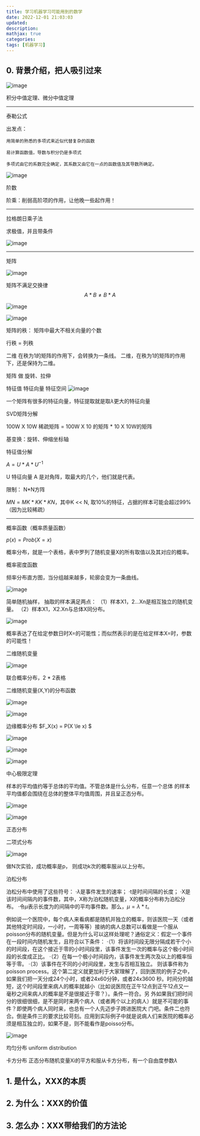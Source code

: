 ```yaml
---
title: 学习机器学习可能用到的数学
date: 2022-12-01 21:03:03
updated:
description: 
mathjax: true
categories:
tags: [机器学习]
---
```


## 0. 背景介绍，把人吸引过来

![image](https://cdn.staticaly.com/gh/neowei1987/blog_assets@main/image.3k2ld3hyx4q0.jpg)

积分中值定理、微分中值定理

---

泰勒公式

出发点：

    用简单的熟悉的多项式来近似代替复杂的函数

    易计算函数值，导数与积分仍是多项式

    多项式由它的系数完全确定，其系数又由它在一点的函数值及其导数所确定。

![image](https://cdn.staticaly.com/gh/neowei1987/blog_assets@main/image.6xln7bk35440.jpg)

阶数

阶乘：削弱高阶项的作用，让他晚一些起作用！

<!-- more -->

---

拉格朗日乘子法

求极值，并且带条件

![image](https://cdn.staticaly.com/gh/neowei1987/blog_assets@main/image.4d7j3hvxg760.jpg)

---

矩阵

![image](https://cdn.staticaly.com/gh/neowei1987/blog_assets@main/image.7kf4o4g1ei80.jpg)

 矩阵不满足交换律 $$A*B \ne B*A$$

 ![image](https://cdn.staticaly.com/gh/neowei1987/blog_assets@main/image.7j26y9yr7r40.jpg)

![image](https://cdn.staticaly.com/gh/neowei1987/blog_assets@main/image.7e70x8sfgq00.jpg)

矩阵的秩： 矩阵中最大不相关向量的个数

行秩 = 列秩

二维 在秩为1的矩阵的作用下，会转换为一条线。
二维，在秩为1的矩阵的作用下，还是保持为二维。

矩阵 做 旋转、拉伸

特征值 特征向量 特征空间
![image](https://cdn.staticaly.com/gh/neowei1987/blog_assets@main/image.35a3lqh63wu0.jpg)

一个矩阵有很多的特征向量，特征提取就是取$\lambda$更大的特征向量

SVD矩阵分解

100W X 10W 稀疏矩阵 = 100W X 10 的矩阵 * 10 X 10W的矩阵

基变换：旋转、伸缩坐标轴

特征值分解

$A = U*A*U^{-1}$

U 特征向量 
A 是对角阵，取最大的几个，他们就是代表。

限制： N*N方阵

$MN = MK*KK*KN$，其中K << N, 取10%的特征，占据的样本可能会超过99%（因为比较稀疏）

---

概率函数（概率质量函数）

$p(x) = Prob(X = x)$

概率分布，就是一个表格，表中罗列了随机变量X的所有取值以及其对应的概率。

概率密度函数

频率分布直方图，当分组越来越多，轮廓会变为一条曲线。

![image](https://cdn.staticaly.com/gh/neowei1987/blog_assets@main/image.3s3afpjzgmo0.jpg)

简单随机抽样，
抽取的样本满足两点：
（1）样本X1，2…Xn是相互独立的随机变量。
（2）样本X1，X2.Xn与总体X同分布。

![image](https://cdn.staticaly.com/gh/neowei1987/blog_assets@main/image.6mtlivhz1ys0.jpg)

概率表达了在给定参数日时X=的可能性；而似然表示的是在给定样本X=时，参数的可能性！

二维随机变量

![image](https://cdn.staticaly.com/gh/neowei1987/blog_assets@main/image.zhvrg2wn4w0.jpg)

联合概率分布，2 * 2表格

二维随机变量(X,Y)的分布函数

![image](https://cdn.staticaly.com/gh/neowei1987/blog_assets@main/image.6hf4qer5oxk0.jpg)

![image](https://cdn.staticaly.com/gh/neowei1987/blog_assets@main/image.39zcy7gk03m0.jpg)

边缘概率分布
$F_X(x) = P(X \le x) $

![image](https://cdn.staticaly.com/gh/neowei1987/blog_assets@main/image.qsgyvy3jf3k.jpg)

![image](https://cdn.staticaly.com/gh/neowei1987/blog_assets@main/image.7d2k1suwjgw0.jpg)

![image](https://cdn.staticaly.com/gh/neowei1987/blog_assets@main/image.fds0ah0bp6g.jpg)

中心极限定理

样本的平均值约等于总体的平均值。不管总体是什么分布，任意一个总体
的样本平均值都会围绕在总体的整体平均值周围，并且呈正态分布。

![image](https://cdn.staticaly.com/gh/neowei1987/blog_assets@main/image.3dnlhkacz3u0.jpg)

![image](https://cdn.staticaly.com/gh/neowei1987/blog_assets@main/image.5o17vqnyt6g.jpg)

正态分布

二项式分布

![image](https://cdn.staticaly.com/gh/neowei1987/blog_assets@main/image.3khgm3xf8l00.jpg)

做N次实验，成功概率是p， 则成功k次的概率服从以上分布。

泊松分布

泊松分布中使用了这些符号：
·$\lambda$是事件发生的速率；
·t是时间间隔的长度；
·X是该时间间隔内的事件数，其中，X称为泊松随机变量，X的概率分布称为泊松分布。
·令$\mu$表示长度为的间隔中的平均事件数。那么，$\mu=\lambda*t$。

例如说一个医院中，每个病人来看病都是随机并独立的概率，则该医院一天（或者其他特定时间段，一小时，一周等等）接纳的病人总数可以看做是一个服从poisson分布的随机变量。但是为什么可以这样处理呢？通俗定义：假定一个事件在一段时间内随机发生，且符合以下条件：
·（1）将该时间段无限分隔成若干个小的时间段，在这个接近于零的小时间段里，该事件发生一次的概率与这个极小时间段的长度成正比。
·（2）在每一个极小时间段内，该事件发生两次及以上的概率恒等于零。
·（3）该事件在不同的小时间段里，发生与否相互独立。
则该事件称为poisson process。这个第二定义就更加利于大家理解了，回到医院的例子之中，如果我们把一天分成24个小时，或者24x60分钟，或者24x3600
秒。时间分的越短，这个时间段里来病人的概率就越小（比如说医院在正午12点到正午12点又一毫秒之间来病人的概率是不是很接近于零？）。条件一符合。另
外如果我们把时间分的很细很细，是不是同时来两个病人（或者两个以上的病人）就是不可能的事件？即使两个病人同时来，也总有一个人先迈步子跨进医院大
门吧。条件二也符合。倒是条件三的要求比较苛刻。应用到实际例子中就是说病人们来医院的概率必须是相互独立的，如果不是，则不能看作是poisso分布。

![image](https://cdn.staticaly.com/gh/neowei1987/blog_assets@main/image.24ayqxutj8zk.jpg)

均匀分布 uniform distribution

卡方分布
正态分布随机变量Xi的平方和服从卡方分布，有一个自由度参数$\lambda$

## 1. 是什么，XXX的本质

## 2. 为什么：XXX的价值

## 3. 怎么办：XXX带给我们的方法论

